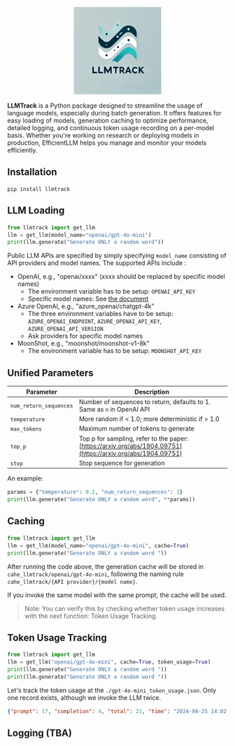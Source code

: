 <p align="center">
  <img src="assets/logo.webp" alt="logo" width="200"/>
</p>


**LLMTrack** is a Python package designed to streamline the usage of language models, especially during batch generation. It offers features for easy loading of models, generation caching to optimize performance, detailed logging, and continuous token usage recording on a per-model basis. Whether you're working on research or deploying models in production, EfficientLLM helps you manage and monitor your models efficiently.

## Installation
```
pip install llmtrack
```
## LLM Loading
```python
from llmtrack import get_llm
llm = get_llm(model_name="openai/gpt-4o-mini")
print(llm.generate("Generate ONLY a random word"))
```

Public LLM APIs are specified by simply specifying `model_name` consisting of API providers and model names. The supported APIs include :  
* OpenAI, e.g., "openai/xxxx"  (xxxx should be replaced by specific model names)
    * The environment variable has to be setup: `OPENAI_API_KEY` 
    * Specific model names: See [the document](https://platform.openai.com/docs/models) 
* Azure OpenAI, e.g., "azure_openai/chatgpt-4k" 
    * The three environment variables have to be setup: `AZURE_OPENAI_ENDPOINT`, `AZURE_OPENAI_API_KEY`, `AZURE_OPENAI_API_VERSION`
    * Ask providers for specific model names 
* MoonShot, e.g., "moonshot/moonshot-v1-8k" 
    *  The environment variable has to be setup: `MOONSHOT_API_KEY`

## Unified Parameters
| Parameter              | Description                                                                                 |
|------------------------|---------------------------------------------------------------------------------------------|
| `num_return_sequences`  | Number of sequences to return, defaults to 1. Same as `n` in OpenAI API                     |
| `temperature`           | More random if < 1.0; more deterministic if > 1.0                                           |
| `max_tokens`            | Maximum number of tokens to generate                                                        |
| `top_p`                 | Top p for sampling, refer to the paper: [https://arxiv.org/abs/1904.09751](https://arxiv.org/abs/1904.09751) |
| `stop`                  | Stop sequence for generation                                                                |

An example:
```python
params = {"temperature": 0.2, "num_return_sequences": 1}
print(llm.generate("Generate ONLY a random word", **params))
```

## Caching
```python
from llmtrack import get_llm
llm = get_llm(model_name="openai/gpt-4o-mini", cache=True)
print(llm.generate("Generate ONLY a random word "))
```
After running the code above, the generation cache will be stored in `cahe_llmtrack/openai/gpt-4o-mini`, following the naming rule `cahe_llmtrack/{API provider}/{model name}`.

If you invoke the same model with the same prompt, the cache will be used. 
> Note: You can verify this by checking whether token usage increases with the next function: Token Usage Tracking.

## Token Usage Tracking
```python
from llmtrack import get_llm
llm = get_llm("openai/gpt-4o-mini", cache=True, token_usage=True)
print(llm.generate("Generate ONLY a random word "))
print(llm.generate("Generate ONLY a random word "))
```
Let's track the token usage at the `./gpt-4o-mini_token_usage.json`. Only one record exists, although we invoke the LLM twice.
```json
{"prompt": 17, "completion": 4, "total": 21, "time": "2024-08-25 14:02:36"}
```

## Logging (TBA)
    
